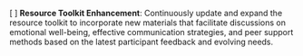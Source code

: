 [ ] **Resource Toolkit Enhancement**: Continuously update and expand the resource toolkit to incorporate new materials that facilitate discussions on emotional well-being, effective communication strategies, and peer support methods based on the latest participant feedback and evolving needs.